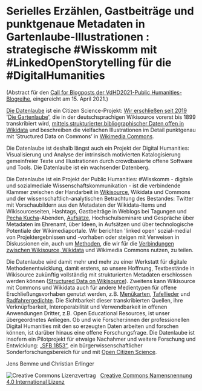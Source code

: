 # Serielles Erzählen, Gastbeiträge und punktgenaue Metadaten in Gartenlaube-Illustrationen : strategische #Wisskomm mit #LinkedOpenStorytelling für die #DigitalHumanities

(Abstract für den [Call for Blogposts der VdHD2021-Public Humanities-Blogreihe](https://publicdh.hypotheses.org/15), eingereicht am 15. April 2021.)

[Die Datenlaube](https://www.wikidata.org/wiki/Q61943025) ist ein Citizen Science-Projekt: [Wir erschließen seit 2019](https://saxorum.hypotheses.org/5692) '[Die Gartenlaube](https://de.wikisource.org/wiki/Die_Gartenlaube)', die in der deutschsprachigen Wikisource vorerst bis 1899 transkribiert wird, [mittels strukturierter bibliographischer Daten offen in Wikidata](https://blog.wikimedia.de/2019/10/16/hilfe-fuer-die-datenlaube-mit-wikisourcewikidata-die-freie-quellensammlung-verbessern/) und beschreiben die vielfachen Illustrationen im Detail punktgenau mit ‘Structured Data on Commons’ in [Wikimedia Commons](https://commons.wikimedia.org/wiki/File:Die_Datenlaube.jpg). 

Die Datenlaube ist deshalb längst auch ein Projekt der Digital Humanities: Visualisierung und Analyse der intrinsisch motivierten Katalogisierung gemeinfreier Texte und Illustrationen durch crowdbasierte offene Software und Tools. Die Datenlaube ist ein wachsender Datenberg.

Die Datenlaube ist ein Projekt der Public Humanities: #Wisskomm - digitale und sozialmediale Wissenschaftskommunikation - ist die verbindende Klammer zwischen der Handarbeit in [Wikisource](https://de.wikisource.org/), Wikidata und Commons und der wissenschaftlich-analytischen Betrachtung des Bestandes: Twitter mit Vorschaubildern aus den Metadaten der Wikidata-Items und Wikisourceseiten, Hashtags, Gastbeiträge in Weblogs bei Tagungen und [Pecha Kucha](https://zenodo.org/record/3908534)-Abenden, [Aufsätze](https://doi.org/10.1515/9783110673722-013), Hochschulseminare und Gespräche über Metadaten im Ehrenamt, über Ideen, in Aufsätzen und über technologische Potentiale der Wikimediaportale. Wir berichten 'linked open' sozial-medial von Projektergebnissen und -vorhaben oder steigen mit Verweisen in Diskussionen ein, auch um [Methoden](Mehrsprachige_Datenlaube.md), die wir für die [Verbindungen zwischen Wikisource, Wikidata](Tutorial_Wikisource_nach_Wikidata.md) und Wikimedia Commons nutzen, zu teilen.

Die Datenlaube wird damit mehr und mehr zu einer Werkstatt für digitale Methodenentwicklung, damit erstens, so unsere Hoffnung, Textbestände in Wikisource zukünftig vollständig mit strukturierten Metadaten erschlossen werden können ([Structured Data on Wikisource](https://meta.wikimedia.org/wiki/Community_Wishlist_Survey_2021/Wikisource/Structured_Data_on_Wikisource)). Zweitens kann Wikisource mit Commons und Wikidata auch für andere Medientypen für offene Erschließungsvorhaben genutzt werden, z.B. [Menükarten](https://saxorum.hypotheses.org/5888), [Tafellieder](https://de.wikisource.org/wiki/Kategorie:Tafellied) und [Radfahrergedichte](https://de.wikisource.org/wiki/Fahrrad#Liederb%C3%BCcher,_Unterhaltung:_Dichtung_&_Gesang). Die Sichtbarkeit dieser transkribierten Quellen, ihre Verknüpfbarkeit, Interoperabilität und Verwendbarkeit in offenen Anwendungen Dritter, z.B. Open Educational Resources, ist unser übergeordnetes Anliegen. Ob und wie Forscher:innen der professionellen Digital Humanities mit den so erzeugten Daten arbeiten und forschen können, ist darüber hinaus eine offene Forschungsfrage. Die Datenlaube ist insofern ein Pilotprojekt für etwaige Nachahmer und weitere Forschung und Entwicklung: [„SFB 1853“](https://saxorum.hypotheses.org/5692), ein bürgerwissenschaftlicher Sonderforschungsbereich für und mit [Open Citizen Science](https://www.wikidata.org/wiki/Q66771716).


Jens Bemme und Christian Erlinger

<img alt="Creative Commons Lizenzvertrag" style="border-width:0" src="https://i.creativecommons.org/l/by/4.0/80x15.png" />&nbsp;&nbsp;&nbsp;<a rel="license" href="http://creativecommons.org/licenses/by/4.0/">Creative Commons Namensnennung 4.0 International Lizenz</a> <a rel="license" href="http://creativecommons.org/licenses/by/4.0/">

